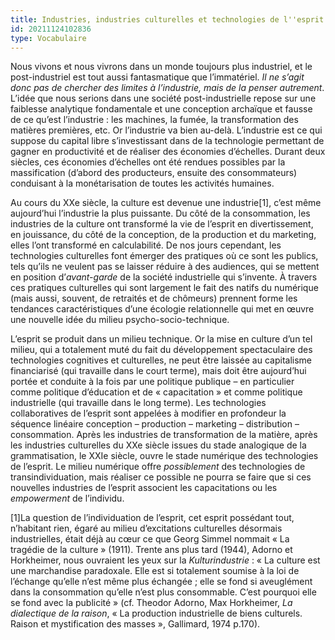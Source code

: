 ```yaml
---
title: Industries, industries culturelles et technologies de l''esprit
id: 20211124102836
type: Vocabulaire
---
```


Nous vivons et nous vivrons dans un monde toujours plus industriel, et le post-industriel est tout aussi fantasmatique que l’immatériel. *Il ne s’agit donc pas de chercher des limites à l’industrie, mais de la penser autrement*. L’idée que nous serions dans une société post-industrielle repose sur une faiblesse analytique fondamentale et une conception archaïque et fausse de ce qu’est l’industrie : les machines, la fumée, la transformation des matières premières, etc. Or l’industrie va bien au-delà. L’industrie est ce qui suppose du capital libre s’investissant dans de la technologie permettant de gagner en productivité et de réaliser des économies d’échelles. Durant deux siècles, ces économies d’échelles ont été rendues possibles par la massification (d’abord des producteurs, ensuite des consommateurs) conduisant à la monétarisation de toutes les activités humaines.

Au cours du XXe siècle, la culture est devenue une industrie[1], c’est même aujourd’hui l’industrie la plus puissante. Du côté de la consommation, les industries de la culture ont transformé la vie de l’esprit en divertissement, en jouissance, du côté de la conception, de la production et du marketing, elles l’ont transformé en calculabilité. De nos jours cependant, les technologies culturelles font émerger des pratiques où ce sont les publics, tels qu’ils ne veulent pas se laisser réduire à des audiences, qui  se mettent en position d’*avant-garde* de la société industrielle qui s’invente. À travers ces pratiques culturelles qui sont largement le fait des natifs du numérique (mais aussi, souvent, de retraités et de chômeurs) prennent forme les tendances caractéristiques d’une écologie relationnelle qui met en œuvre une nouvelle idée du milieu psycho-socio-technique.

L’esprit se produit dans un milieu technique. Or la mise en culture d’un tel milieu, qui a totalement muté du fait du développement spectaculaire des technologies cognitives et culturelles, ne peut être laissée au capitalisme financiarisé (qui travaille dans le court terme), mais doit être aujourd’hui portée et conduite à la fois par une politique publique – en particulier comme politique d’éducation et de « capacitation » et comme politique industrielle (qui travaille dans le long terme). Les technologies collaboratives de l’esprit sont appelées à modifier en profondeur la séquence linéaire conception – production – marketing – distribution – consommation. Après les industries de transformation de la matière, après les industries culturelles du XXe siècle issues du stade analogique de la grammatisation, le XXIe siècle, ouvre le stade numérique des technologies de l’esprit. Le milieu numérique offre *possiblement* des technologies de transindividuation, mais réaliser ce possible ne pourra se faire que si ces nouvelles industries de l’esprit associent les capacitations ou les *empowerment* de l’individu.


[1]La question de l’individuation de l’esprit, cet esprit possédant tout, n’habitant rien, égaré au milieu  d’excitations culturelles  désormais industrielles, était déjà au cœur ce que Georg Simmel nommait « La tragédie de la culture » (1911). Trente ans plus tard (1944), Adorno et Horkheimer, nous ouvraient les yeux sur la *Kulturindustrie* : « La culture est une marchandise paradoxale. Elle est si totalement soumise à la loi de l’échange qu’elle n’est même plus échangée ; elle se fond si aveuglément dans la consommation qu’elle n’est plus consommable. C’est pourquoi elle se fond avec la publicité » (cf. Theodor Adorno, Max Horkheimer, *La dialectique de la raison*, « La production industrielle de biens culturels. Raison et mystification des masses », Gallimard, 1974 p.170).
